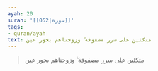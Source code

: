 ```yaml
---
ayah: 20
surah: '[[052|سورة]]'
tags:
- quran/ayah
text: متكئين على سرر مصفوفة ۖ وزوجناهم بحور عين
---
```

> متكئين على سرر مصفوفة ۖ وزوجناهم بحور عين
